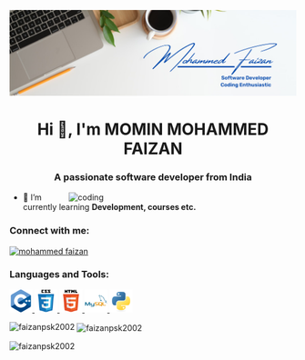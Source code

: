 ![logo](https://github.com/faizanpsk2002/faizanpsk2002/blob/main/image.png)
<h1 align="center">Hi 👋, I'm MOMIN MOHAMMED FAIZAN</h1>
<h3 align="center">A passionate software developer from India</h3>

<img align="right" alt="coding" width="400" src="https://cdn.dribbble.com/users/1292677/screenshots/6139167/avento_still_2x.gif?compress=1&resize=400x300" >


- 🌱 I’m currently learning **Development, courses etc.**

<h3 align="left">Connect with me:</h3>
<p align="left">
<a href="https://linkedin.com/in/mohammed faizan" target="blank"><img align="center" src="https://raw.githubusercontent.com/rahuldkjain/github-profile-readme-generator/master/src/images/icons/Social/linked-in-alt.svg" alt="mohammed faizan" height="30" width="40" /></a>
</p>

<h3 align="left">Languages and Tools:</h3>
<p align="left"> <a href="https://www.w3schools.com/cpp/" target="_blank" rel="noreferrer"> <img src="https://raw.githubusercontent.com/devicons/devicon/master/icons/cplusplus/cplusplus-original.svg" alt="cplusplus" width="40" height="40"/> </a> <a href="https://www.w3schools.com/css/" target="_blank" rel="noreferrer"> <img src="https://raw.githubusercontent.com/devicons/devicon/master/icons/css3/css3-original-wordmark.svg" alt="css3" width="40" height="40"/> </a> <a href="https://www.w3.org/html/" target="_blank" rel="noreferrer"> <img src="https://raw.githubusercontent.com/devicons/devicon/master/icons/html5/html5-original-wordmark.svg" alt="html5" width="40" height="40"/> </a> <a href="https://www.mysql.com/" target="_blank" rel="noreferrer"> <img src="https://raw.githubusercontent.com/devicons/devicon/master/icons/mysql/mysql-original-wordmark.svg" alt="mysql" width="40" height="40"/> </a> <a href="https://www.python.org" target="_blank" rel="noreferrer"> <img src="https://raw.githubusercontent.com/devicons/devicon/master/icons/python/python-original.svg" alt="python" width="40" height="40"/> </a> </p>

<p><img align="left" src="https://github-readme-stats.vercel.app/api/top-langs?username=faizanpsk2002&show_icons=true&locale=en&layout=compact" alt="faizanpsk2002" /></p>

<p>&nbsp;<img align="center" src="https://github-readme-stats.vercel.app/api?username=faizanpsk2002&show_icons=true&locale=en" alt="faizanpsk2002" /></p>

<p><img align="center" src="https://github-readme-streak-stats.herokuapp.com/?user=faizanpsk2002&" alt="faizanpsk2002" /></p>

